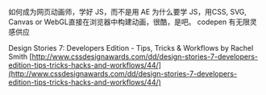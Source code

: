 如何成为网页动画师，学好 JS，而不是用 AE
为什么要学 JS，用CSS, SVG, Canvas or WebGL直接在浏览器中构建动画，很酷，是吧。
codepen 有无限灵感供应

Design Stories 7: Developers Edition - Tips, Tricks & Workflows by Rachel Smith [http://www.cssdesignawards.com/dd/design-stories-7-developers-edition-tips-tricks-hacks-and-workflows/44/](http://www.cssdesignawards.com/dd/design-stories-7-developers-edition-tips-tricks-hacks-and-workflows/44/)
